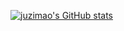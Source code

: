 [![juzimao's GitHub stats](https://github-readme-stats.vercel.app/api?username=106umao&show_icons=true&theme=radical&include_all_commits=true)](https://github.com/106umao/juzimao)
